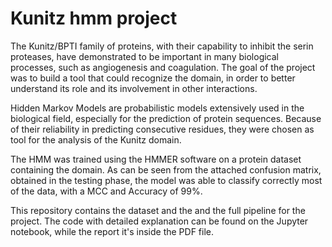 # Kunitz hmm project

The Kunitz/BPTI family of proteins, with their capability to inhibit the serin proteases, have demonstrated to be important in many biological processes, such as angiogenesis and coagulation.
The goal of the project was to build a tool that could recognize the domain, in order to better understand its role and its involvement in other interactions.

Hidden Markov Models are probabilistic models extensively used in the biological field, especially for the prediction of protein sequences. Because of their reliability in predicting consecutive residues, they were chosen as tool for the analysis of the Kunitz domain.

The HMM was trained using the HMMER software on a protein dataset containing the domain.
As can be seen from the attached confusion matrix, obtained in the testing phase, the model was able to classify correctly most of the data, with a MCC and Accuracy of 99%.

This repository contains the dataset and the and the full pipeline for the project. The code with detailed explanation can be found on the Jupyter notebook, while the report it's inside the PDF file.
